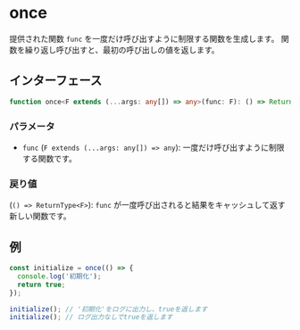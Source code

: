 # once

提供された関数 `func` を一度だけ呼び出すように制限する関数を生成します。
関数を繰り返し呼び出すと、最初の呼び出しの値を返します。

## インターフェース

```typescript
function once<F extends (...args: any[]) => any>(func: F): () => ReturnType<F>;
```

### パラメータ

- `func` (`F extends (...args: any[]) => any`): 一度だけ呼び出すように制限する関数です。

### 戻り値

(`() => ReturnType<F>`): `func` が一度呼び出されると結果をキャッシュして返す新しい関数です。

## 例

```typescript
const initialize = once(() => {
  console.log('初期化');
  return true;
});

initialize(); // '初期化'をログに出力し、trueを返します
initialize(); // ログ出力なしでtrueを返します
```
